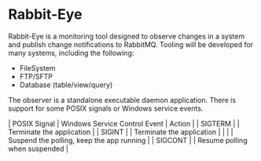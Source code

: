 # Rabbit-Eye

Rabbit-Eye is a monitoring tool designed to observe changes in a system and publish change notifications
to RabbitMQ. Tooling will be developed for many systems, including the following:

- FileSystem
- FTP/SFTP
- Database (table/view/query)

The observer is a standalone executable daemon application. There is support for some POSIX signals or
Windows service events.

| POSIX Signal | Windows Service Control Event | Action |
| SIGTERM | | Terminate the application |
| SIGINT | | Terminate the application |
| | | Suspend the polling, keep the app running |
| SIGCONT | | Resume polling when suspended |